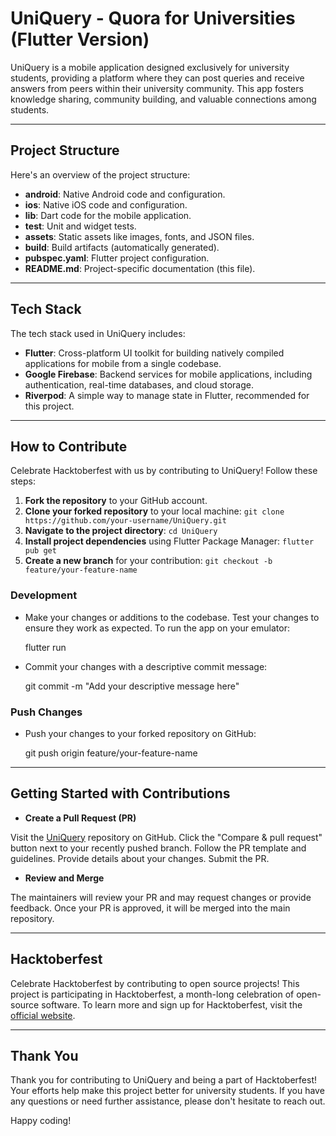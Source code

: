 # UniQuery - Quora for Universities (Flutter Version)

UniQuery is a mobile application designed exclusively for university students, providing a platform where they can post queries and receive answers from peers within their university community. This app fosters knowledge sharing, community building, and valuable connections among students.

---

## Project Structure

Here's an overview of the project structure:

- **android**: Native Android code and configuration.
- **ios**: Native iOS code and configuration.
- **lib**: Dart code for the mobile application.
- **test**: Unit and widget tests.
- **assets**: Static assets like images, fonts, and JSON files.
- **build**: Build artifacts (automatically generated).
- **pubspec.yaml**: Flutter project configuration.
- **README.md**: Project-specific documentation (this file).

---

## Tech Stack

The tech stack used in UniQuery includes:

- **Flutter**: Cross-platform UI toolkit for building natively compiled applications for mobile from a single codebase.
- **Google Firebase**: Backend services for mobile applications, including authentication, real-time databases, and cloud storage.
- **Riverpod**: A simple way to manage state in Flutter, recommended for this project.

---

## How to Contribute

Celebrate Hacktoberfest with us by contributing to UniQuery! Follow these steps:

1. **Fork the repository** to your GitHub account.
2. **Clone your forked repository** to your local machine: `git clone https://github.com/your-username/UniQuery.git`
3. **Navigate to the project directory**: `cd UniQuery`
4. **Install project dependencies** using Flutter Package Manager: `flutter pub get`
5. **Create a new branch** for your contribution: `git checkout -b feature/your-feature-name`

### Development

- Make your changes or additions to the codebase. Test your changes to ensure they work as expected. To run the app on your emulator:
   
   flutter run
   

- Commit your changes with a descriptive commit message:
  
  git commit -m "Add your descriptive message here"
  

### Push Changes

- Push your changes to your forked repository on GitHub:
  
  git push origin feature/your-feature-name

---

## Getting Started with Contributions

- **Create a Pull Request (PR)**

Visit the [UniQuery](https://github.com/gdsc-jssstu/UniQuery) repository on GitHub.
Click the "Compare & pull request" button next to your recently pushed branch.
Follow the PR template and guidelines. Provide details about your changes.
Submit the PR.

- **Review and Merge**

The maintainers will review your PR and may request changes or provide feedback.
Once your PR is approved, it will be merged into the main repository.

---

## Hacktoberfest

Celebrate Hacktoberfest by contributing to open source projects! This project is participating in Hacktoberfest, a month-long celebration of open-source software. To learn more and sign up for Hacktoberfest, visit the [official website](https://hacktoberfest.digitalocean.com/).

---

## Thank You

Thank you for contributing to UniQuery and being a part of Hacktoberfest! Your efforts help make this project better for university students. If you have any questions or need further assistance, please don't hesitate to reach out.

Happy coding!
